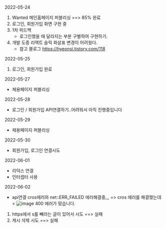2022-05-24
1. Wanted 메인홈페이지 퍼블리싱 ==> 85% 완료
2. 로그인, 회원가입 화면 구현 중
3. 1차 피드백
     - 로그인했을 때 달라지는 부분 구별하여 구현하기.
4. 개발 도중 리액트 슬릭 화살표 변경이 어려웠다.
     - 참고 블로그
        https://hyeonsi.tistory.com/118


2022-05-25 
1. 로그인, 회원가입 완료

2022-05-27
- 채용페이지 퍼블리싱

2022-05-28
- 로그인 / 회원가입 API연결하기..어려워서 아직 진행중입니다 

2022-05-29
- 채용페이지 퍼블리싱

2022-05-30
- 회원가입, 로그인 연결시도

2022-06-01
- 리덕스 연결
- 인터셉터 사용

2022-06-02
- api연결
cros에러와 net::ERR_FAILED 에러해결중,,, => cros 에러를 해결했는데
<
![image](https://user-images.githubusercontent.com/104730729/171693197-f8f854a5-786a-4bf7-80a2-f5bc3737a60c.png)
400 에러가 떴습니다. 
1. https에서 s를 빼라는 글이 있어서 시도 ==> 실패
2. 캐시 삭제 시도 ==> 실패 
